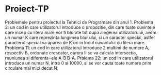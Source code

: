 # Proiect-TP
Problemele pentru proiectul la Tehnici de Programare din anul 1.
Problema 2: un cod in care utilizatorul introduce o propozitie, din care toate cuvintele care incep cu litera mare vor fi blurate tot dupa alegerea utilizatorului, avem un numar K care reprezinta lungimea blur ului, si un caracter special, astfel caracterul special va aparea de K ori in locul cuvantului cu litera mare.
Problema 11: un cod in care utilizatorul introduce 2 multimi de numere A, respectiv B, ordonate crescator, carora li se va calcula intersectia, reuniunea si diferenta=ele A-B B-A.
Prblema 22: un cod in care utilizatorul introduce un numar N, intre 0 si 10000, si se vor cauta toate numere prim circulare mai mici decat N.
